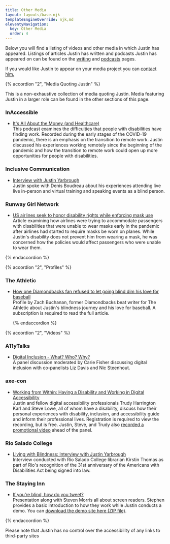 ```yaml
---
title: Other Media
layout: layouts/base.njk
templateEngineOverride: njk,md
eleventyNavigation:
  key: Other Media
  order: 4
---
```

Below you will find a listing of videos and other media in which Justin has appeared. Listings of articles Justin has written and podcasts Justin has appeared on can be found on the [writing](/writing) and [podcasts](/podcasts) pages.

If you would like Justin to  appear on your media project you can [contact him.](/contact)

{% accordion "2", "Media Quoting Justin" %}

This is a non-exhaustive collection of media quoting Justin. Media featuring Justin in a larger role can be found in the other sections of this page.

### InAccessible

- [It's All About the Money \(and Healthcare)](https://heararizona.org/aging-and-inaccessible/episode-5-its-all-about-money-and-healthcare)  
This podcast examines the difficulties that people with disabilities have finding work. Recorded during the early stages of the COVID-19 pandemic, there is an emphasis on the transition to remote work. Justin discussed his experiences working remotely since the beginning of the pandemic and how the transition to remote work could open up more opportunities for people with disabilities.

### Inclusive Communication

- [Interview with Justin Yarbrough](https://inklusiv.ca/interview-with-justin-yarbrough/)  
    Justin spoke with Denis Boudreau about his experiences attending live live in-person and virtual training and speaking events as a blind person.

### Runway Girl Network

- [US airlines seek to honor disability rights while enforcing mask use](https://runwaygirlnetwork.com/2020/06/us-airlines-seek-to-honor-disability-rights-while-enforcing-mask-use/)  
Article examining how airlines were trying to accommodate passengers with disabilities that were unable to wear masks early in the pandemic after airlines had started to require masks be worn on planes. While Justin's disability does not prevent him from wearing a mask, he was concerned how the policies would affect passengers who were unable to wear them.
    
{% endaccordion %}

{% accordion "2", "Profiles" %}

### The Athletic
    
- [How one Diamondbacks fan refused to let going blind dim his love for baseball ](https://theathletic.com/1233230/2019/09/26/how-one-diamondbacks-fan-refused-to-let-going-blind-dim-his-love-for-baseball/)  
Profile by Zach Buchanan, former Diamondbacks beat writer for The Athletic about Justin's blindness journey and his love for baseball. A subscription is required to read the full article.
    
    {% endaccordion %}

{% accordion "2", "Videos" %}

### A11yTalks

- [Digital Inclusion - What? Who? Why?](https://www.youtube.com/watch?v=uY5BWqTzTd8)  
A panel discussion moderated by Carie Fisher discussing digital inclusion with co-panelists Liz Davis and Nic Steenhout.

### axe-con

- [Working from Within: Having a Disability and Working in Digital Accessibility](https://www.deque.com/axe-con/sessions/working-from-within-having-a-disability-and-working-in-digital-accessibility/)  
Justin and fellow digital accessibility professionals Trudy Harrington Karl and Steve Lowe, all of whom have a disability, discuss how their personal experiences with disability, inclusion, and accessibility guide and inform their professional lives. Registration is required to view the recording, but is free. Justin, Steve, and Trudy also [recorded a promotional video](https://www.youtube.com/watch?v=XL1HN-3JF0I) ahead of the panel.

### Rio Salado College

- [Living with Blindness: Interview with Justin Yarbrough](https://www.youtube.com/watch?v=sfHOJfJHav0)  
Interview conducted with Rio Salado College librarian Kirstin Thomas as part of Rio's recognition of the 31st anniversary of the Americans with Disabilities Act being signed into law.

### The Staying Inn

- [If you’re blind, how do you tweet?](https://www.youtube.com/watch?v=UVZKctUMZJY)  
Presentation along with Steven Morris all about screen readers. Stephen provides a basic introduction to how they work while Justin conducts a demo. You can <a href="resources/staying-inn-demo.zip" download>download the demo site here (ZIP file)</a>.

{% endaccordion %}

Please note that Justin has no control over the accessibility of any links to third-party sites